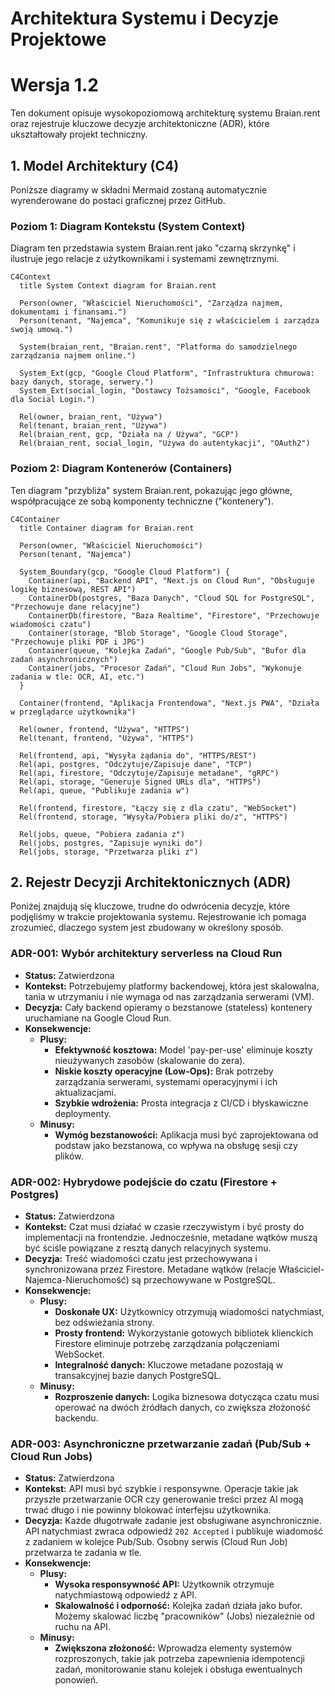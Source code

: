 # Architektura Systemu i Decyzje Projektowe

# Wersja 1.2

Ten dokument opisuje wysokopoziomową architekturę systemu Braian.rent oraz rejestruje kluczowe decyzje architektoniczne (ADR), które ukształtowały projekt techniczny.

## 1\. Model Architektury (C4)

Poniższe diagramy w składni Mermaid zostaną automatycznie wyrenderowane do postaci graficznej przez GitHub.

### Poziom 1: Diagram Kontekstu (System Context)

Diagram ten przedstawia system Braian.rent jako "czarną skrzynkę" i ilustruje jego relacje z użytkownikami i systemami zewnętrznymi.

```mermaid
C4Context
  title System Context diagram for Braian.rent

  Person(owner, "Właściciel Nieruchomości", "Zarządza najmem, dokumentami i finansami.")
  Person(tenant, "Najemca", "Komunikuje się z właścicielem i zarządza swoją umową.")

  System(braian_rent, "Braian.rent", "Platforma do samodzielnego zarządzania najmem online.")

  System_Ext(gcp, "Google Cloud Platform", "Infrastruktura chmurowa: bazy danych, storage, serwery.")
  System_Ext(social_login, "Dostawcy Tożsamości", "Google, Facebook dla Social Login.")

  Rel(owner, braian_rent, "Używa")
  Rel(tenant, braian_rent, "Używa")
  Rel(braian_rent, gcp, "Działa na / Używa", "GCP")
  Rel(braian_rent, social_login, "Używa do autentykacji", "OAuth2")
```

### Poziom 2: Diagram Kontenerów (Containers)

Ten diagram "przybliża" system Braian.rent, pokazując jego główne, współpracujące ze sobą komponenty techniczne ("kontenery").

```mermaid
C4Container
  title Container diagram for Braian.rent

  Person(owner, "Właściciel Nieruchomości")
  Person(tenant, "Najemca")

  System_Boundary(gcp, "Google Cloud Platform") {
    Container(api, "Backend API", "Next.js on Cloud Run", "Obsługuje logikę biznesową, REST API")
    ContainerDb(postgres, "Baza Danych", "Cloud SQL for PostgreSQL", "Przechowuje dane relacyjne")
    ContainerDb(firestore, "Baza Realtime", "Firestore", "Przechowuje wiadomości czatu")
    Container(storage, "Blob Storage", "Google Cloud Storage", "Przechowuje pliki PDF i JPG")
    Container(queue, "Kolejka Zadań", "Google Pub/Sub", "Bufor dla zadań asynchronicznych")
    Container(jobs, "Procesor Zadań", "Cloud Run Jobs", "Wykonuje zadania w tle: OCR, AI, etc.")
  }

  Container(frontend, "Aplikacja Frontendowa", "Next.js PWA", "Działa w przeglądarce użytkownika")

  Rel(owner, frontend, "Używa", "HTTPS")
  Rel(tenant, frontend, "Używa", "HTTPS")

  Rel(frontend, api, "Wysyła żądania do", "HTTPS/REST")
  Rel(api, postgres, "Odczytuje/Zapisuje dane", "TCP")
  Rel(api, firestore, "Odczytuje/Zapisuje metadane", "gRPC")
  Rel(api, storage, "Generuje Signed URLs dla", "HTTPS")
  Rel(api, queue, "Publikuje zadania w")

  Rel(frontend, firestore, "Łączy się z dla czatu", "WebSocket")
  Rel(frontend, storage, "Wysyła/Pobiera pliki do/z", "HTTPS")
  
  Rel(jobs, queue, "Pobiera zadania z")
  Rel(jobs, postgres, "Zapisuje wyniki do")
  Rel(jobs, storage, "Przetwarza pliki z")
```

## 2\. Rejestr Decyzji Architektonicznych (ADR)

Poniżej znajdują się kluczowe, trudne do odwrócenia decyzje, które podjęliśmy w trakcie projektowania systemu. Rejestrowanie ich pomaga zrozumieć, dlaczego system jest zbudowany w określony sposób.

### ADR-001: Wybór architektury serverless na Cloud Run

  * **Status:** Zatwierdzona
  * **Kontekst:** Potrzebujemy platformy backendowej, która jest skalowalna, tania w utrzymaniu i nie wymaga od nas zarządzania serwerami (VM).
  * **Decyzja:** Cały backend opieramy o bezstanowe (stateless) kontenery uruchamiane na Google Cloud Run.
  * **Konsekwencje:**
      * **Plusy:**
          * **Efektywność kosztowa:** Model 'pay-per-use' eliminuje koszty nieużywanych zasobów (skalowanie do zera).
          * **Niskie koszty operacyjne (Low-Ops):** Brak potrzeby zarządzania serwerami, systemami operacyjnymi i ich aktualizacjami.
          * **Szybkie wdrożenia:** Prosta integracja z CI/CD i błyskawiczne deploymenty.
      * **Minusy:**
          * **Wymóg bezstanowości:** Aplikacja musi być zaprojektowana od podstaw jako bezstanowa, co wpływa na obsługę sesji czy plików.

### ADR-002: Hybrydowe podejście do czatu (Firestore + Postgres)

  * **Status:** Zatwierdzona
  * **Kontekst:** Czat musi działać w czasie rzeczywistym i być prosty do implementacji na frontendzie. Jednocześnie, metadane wątków muszą być ściśle powiązane z resztą danych relacyjnych systemu.
  * **Decyzja:** Treść wiadomości czatu jest przechowywana i synchronizowana przez Firestore. Metadane wątków (relacje Właściciel-Najemca-Nieruchomość) są przechowywane w PostgreSQL.
  * **Konsekwencje:**
      * **Plusy:**
          * **Doskonałe UX:** Użytkownicy otrzymują wiadomości natychmiast, bez odświeżania strony.
          * **Prosty frontend:** Wykorzystanie gotowych bibliotek klienckich Firestore eliminuje potrzebę zarządzania połączeniami WebSocket.
          * **Integralność danych:** Kluczowe metadane pozostają w transakcyjnej bazie danych PostgreSQL.
      * **Minusy:**
          * **Rozproszenie danych:** Logika biznesowa dotycząca czatu musi operować na dwóch źródłach danych, co zwiększa złożoność backendu.

### ADR-003: Asynchroniczne przetwarzanie zadań (Pub/Sub + Cloud Run Jobs)

  * **Status:** Zatwierdzona
  * **Kontekst:** API musi być szybkie i responsywne. Operacje takie jak przyszłe przetwarzanie OCR czy generowanie treści przez AI mogą trwać długo i nie powinny blokować interfejsu użytkownika.
  * **Decyzja:** Każde długotrwałe zadanie jest obsługiwane asynchronicznie. API natychmiast zwraca odpowiedź `202 Accepted` i publikuje wiadomość z zadaniem w kolejce Pub/Sub. Osobny serwis (Cloud Run Job) przetwarza te zadania w tle.
  * **Konsekwencje:**
      * **Plusy:**
          * **Wysoka responsywność API:** Użytkownik otrzymuje natychmiastową odpowiedź z API.
          * **Skalowalność i odporność:** Kolejka zadań działa jako bufor. Możemy skalować liczbę "pracowników" (Jobs) niezależnie od ruchu na API.
      * **Minusy:**
          * **Zwiększona złożoność:** Wprowadza elementy systemów rozproszonych, takie jak potrzeba zapewnienia idempotencji zadań, monitorowanie stanu kolejek i obsługa ewentualnych ponowień.
